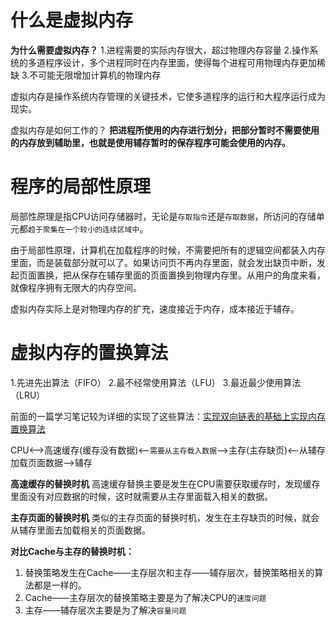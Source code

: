 # 什么是虚拟内存

**为什么需要虚拟内存？**
1.进程需要的实际内存很大，超过物理内存容量
2.操作系统的多道程序设计，多个进程同时在内存里面，使得每个进程可用物理内存更加稀缺
3.不可能无限增加计算机的物理内存

虚拟内存是操作系统内存管理的关键技术，它使多道程序的运行和大程序运行成为现实。

虚拟内存是如何工作的？
**把进程所使用的内存进行划分，把部分暂时不需要使用的内存放到辅助里，也就是使用辅存暂时的保存程序可能会使用的内存。**


# 程序的局部性原理
局部性原理是指CPU访问存储器时，无论是`存取指令`还是`存取数据`，所访问的存储单元都`趋于聚集在一个较小的连续区域中`。

由于局部性原理，计算机在加载程序的时候，不需要把所有的逻辑空间都装入内存里面，而是装载部分就可以了。如果访问页不再内存里面，就会发出缺页中断，发起页面置换，把从保存在辅存里面的页面置换到物理内存里。从用户的角度来看，就像程序拥有无限大的内存空间。

虚拟内存实际上是对物理内存的扩充，速度接近于内存，成本接近于辅存。

# 虚拟内存的置换算法
1.先进先出算法（FIFO）
2.最不经常使用算法（LFU）
3.最近最少使用算法（LRU）

前面的一篇学习笔记较为详细的实现了这些算法：[实现双向链表的基础上实现内存置换算法](https://blog.csdn.net/wankcn/article/details/108213546)

CPU<——>高速缓存(缓存没有数据)<—`需要从主存载入数据`—>主存(主存缺页)<—从辅存加载页面数据—>辅存

**高速缓存的替换时机**
高速缓存替换主要是发生在CPU需要获取缓存时，发现缓存里面没有对应数据的时候，这时就需要从主存里面载入相关的数据。

**主存页面的替换时机**
类似的主存页面的替换时机，发生在主存缺页的时候，就会从辅存里面去加载相关的页面数据。

**对比Cache与主存的替换时机：**
1. 替换策略发生在Cache——主存层次和主存——辅存层次，替换策略相关的算法都是一样的。
2. Cache——主存层次的替换策略主要是为了解决CPU的`速度问题`
3. 主存——辅存层次主要是为了解决`容量问题`